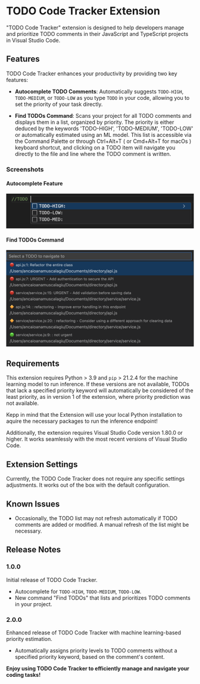 # TODO Code Tracker Extension

"TODO Code Tracker" extension is designed to help developers manage and prioritize TODO comments in their JavaScript and TypeScript projects in Visual Studio Code.

## Features

TODO Code Tracker enhances your productivity by providing two key features:

- **Autocomplete TODO Comments**: Automatically suggests `TODO-HIGH`, `TODO-MEDIUM`, or `TODO-LOW` as you type `TODO` in your code, allowing you to set the priority of your task directly.

- **Find TODOs Command**: Scans your project for all TODO comments and displays them in a list, organized by priority. The priority is either deduced by the keywords 'TODO-HIGH', 'TODO-MEDIUM', 'TODO-LOW' or automatically estimated using an ML model. This list is accessible via the Command Palette or through Ctrl+Alt+T ( or Cmd+Alt+T for macOs ) keyboard shortcut, and clicking on a TODO item will navigate you directly to the file and line where the TODO comment is written.

### Screenshots

#### Autocomplete Feature
![Autocomplete Feature](images/autocomplete.png)

#### Find TODOs Command
![Find TODOs List](images/find-todos.png)


## Requirements

This extension requires Python > 3.9 and `pip` > 21.2.4 for the machine learning model to run inference. If these versions are not available, TODOs that lack a specified priority keyword will automatically be considered of the least priority, as in version 1 of the extension, where priority prediction was not available.

Kepp in mind that the Extension will use your local Python installation to aquire the necessary packages to run the inference endpoint!

Additionally, the extension requires Visual Studio Code version 1.80.0 or higher. It works seamlessly with the most recent versions of Visual Studio Code.


## Extension Settings

Currently, the TODO Code Tracker does not require any specific settings adjustments. It works out of the box with the default configuration.

## Known Issues

- Occasionally, the TODO list may not refresh automatically if TODO comments are added or modified. A manual refresh of the list might be necessary.

## Release Notes
### 1.0.0

Initial release of TODO Code Tracker.

- Autocomplete for `TODO-HIGH`, `TODO-MEDIUM`, `TODO-LOW`.
- New command "Find TODOs" that lists and prioritizes TODO comments in your project.

### 2.0.0

Enhanced release of TODO Code Tracker with machine learning-based priority estimation.

- Automatically assigns priority levels to TODO comments without a specified priority keyword, based on the comment's content.

**Enjoy using TODO Code Tracker to efficiently manage and navigate your coding tasks!**
